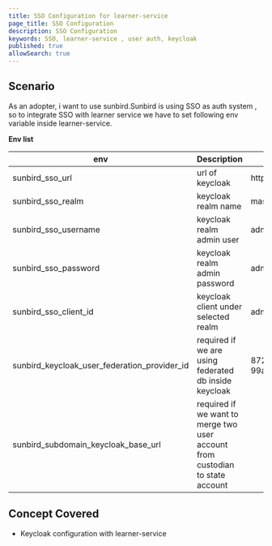 ```yaml
---
title: SSO Configuration for learner-service 
page_title: SSO Configuration
description: SSO Configuration
keywords: SSO, learner-service , user auth, keycloak
published: true
allowSearch: true
---
```


## Scenario
  As an adopter, i want to use sunbird.Sunbird is using SSO as auth system , so to integrate SSO with learner service we have to set following env variable inside learner-service.

**Env list**

|  env                  | Description    | Sample |
|-----------------------|----------------|-----------|
| sunbird_sso_url       | url of keycloak| http://localhost:8080/auth/ |
| sunbird_sso_realm     | keycloak realm name | master |
| sunbird_sso_username  | keycloak realm admin user | admin
| sunbird_sso_password  | keycloak realm admin password | admin
| sunbird_sso_client_id | keycloak client under selected realm | admin-cli
|sunbird_keycloak_user_federation_provider_id | required if we are using federated db inside keycloak | 872382fa-9161-48f0-99ad-7148abb34
|sunbird_subdomain_keycloak_base_url | required if we want to merge two user account from custodian to state account 

 
  
## Concept Covered

- Keycloak configuration with learner-service
